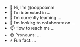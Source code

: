 - 👋 Hi, I’m @ooppoomm
- 👀 I’m interested in ...
- 🌱 I’m currently learning ...
- 💞️ I’m looking to collaborate on ...
- 📫 How to reach me ...
- 😄 Pronouns: ...
- ⚡ Fun fact: ...

<!---
ooppoomm/ooppoomm is a ✨ special ✨ repository because its `README.md` (this file) appears on your GitHub profile.
You can click the Preview link to take a look at your changes.
--->
